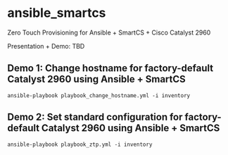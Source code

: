 # ansible_smartcs
Zero Touch Provisioning for Ansible + SmartCS + Cisco Catalyst 2960

Presentation + Demo: TBD

## Demo 1: Change hostname for factory-default Catalyst 2960 using Ansible + SmartCS

```
ansible-playbook playbook_change_hostname.yml -i inventory
```

## Demo 2: Set standard configuration for factory-default Catalyst 2960 using Ansible + SmartCS

```
ansible-playbook playbook_ztp.yml -i inventory
```
